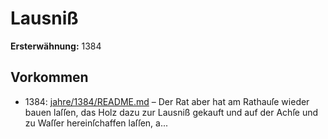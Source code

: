 # Lausniß

**Ersterwähnung:** 1384

## Vorkommen
- 1384: [jahre/1384/README.md](../jahre/1384/README.md) – Der Rat aber hat am Rathauſe wieder bauen laſſen,
das Holz dazu zur Lausniß gekauft und auf der Achſe
und zu Waſſer hereinſchaffen laſſen, a...
